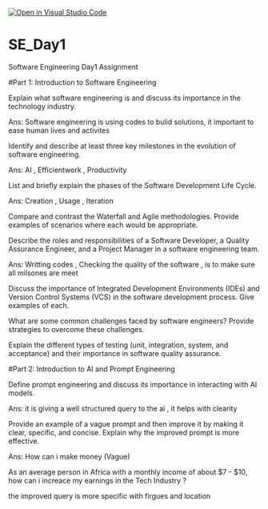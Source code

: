 [![Open in Visual Studio Code](https://classroom.github.com/assets/open-in-vscode-2e0aaae1b6195c2367325f4f02e2d04e9abb55f0b24a779b69b11b9e10269abc.svg)](https://classroom.github.com/online_ide?assignment_repo_id=15565789&assignment_repo_type=AssignmentRepo)
# SE_Day1
Software Engineering Day1 Assignment

#Part 1: Introduction to Software Engineering

Explain what software engineering is and discuss its importance in the technology industry.

Ans: Software engineering is using codes to bulid solutions, it important to ease human lives and activites

Identify and describe at least three key milestones in the evolution of software engineering.

Ans: AI , Efficientwork , Productivity 

List and briefly explain the phases of the Software Development Life Cycle.

Ans: Creation , Usage , Iteration

Compare and contrast the Waterfall and Agile methodologies. Provide examples of scenarios where each would be appropriate.


Describe the roles and responsibilities of a Software Developer, a Quality Assurance Engineer, and a Project Manager in a software engineering team.

Ans: Writting codes , Checking the quality of the software , is to make sure all milsones are meet

Discuss the importance of Integrated Development Environments (IDEs) and Version Control Systems (VCS) in the software development process. Give examples of each.


What are some common challenges faced by software engineers? Provide strategies to overcome these challenges.


Explain the different types of testing (unit, integration, system, and acceptance) and their importance in software quality assurance.


#Part 2: Introduction to AI and Prompt Engineering


Define prompt engineering and discuss its importance in interacting with AI models.

Ans: it is giving a well structured query to the ai , it helps with clearity

Provide an example of a vague prompt and then improve it by making it clear, specific, and concise. Explain why the improved prompt is more effective.

Ans:
How can i make money (Vague)

As an average person in Africa with a monthly income of about $7 - $10, how can i increace my earnings in the Tech Industry ?

the improved query is more specific with firgues and location



